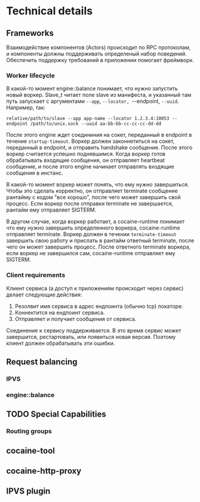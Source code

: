 
# Technical details

## Frameworks
Взаимодействие компонентов (Actors) происходит по RPC протоколам, и
компоненты должны поддерживать определеный набор
поведений. Обеспечить поддержку требований в приложении помогает
фреймворк.

### Worker lifecycle
В какой-то момент engine::balance понимает, что нужно запустить новый
воркер. Slave_t читает поле slave из манифеста, и указанный там путь
запускает с аргументами `--app`, `--locator, `--endpoint, `--uuid`.
Например, так:
```
relative/path/to/slave --app app-name --locator 1.2.3.4:10053 --endpoint /path/to/unix.sock --uuid aa-bb-bb-cc-cc-cc-dd-dd
```

После этого engine ждет соедининия на сокет, переданный в endpoint в
течение `startup-timeout`. Воркер должен законнетиться на сокет, переданный в endpoint, и отправить
handshake сообщение. После этого воркер считается успешно
поднявшимся. Когда воркер готов обрабатывать входящие сообщения, он
отправляет heartbeat сообщение, и после этого engine начинает
отправлять входящие сообщения в инстанс.

В какой-то момент воркер может понять, что ему нужно
завершиться. Чтобы это сделать корректно, он отправляет terminate
сообщение рантайму с кодом "все хорошо", после чего может завершить
свой процесс. Если воркер после отправки terminate не завершается,
рантайм ему отправляет SIGTERM.

В другом случае, когда воркер работает, а cocaine-runtime понимает что
ему нужно завершить определенного воркера, cocaine-runtime отправляет
terminate. Воркер должен в течении `terminate-timeout` завершить свою
работу и прислать в рантайм ответный terminate, после чего он может
завершить процесс. После ответного terminate воркера, если воркер не
завершился сам, cocaine-runtime отправляет ему SIGTERM.


### Client requirements
Клиент сервиса (а доступ к приложениям происходит через сервис) делает
следующие действия:
1. Резолвит имя сервиса в адрес ендпоинта (обычно tcp) локаторе.
1. Коннектится на ендпоинт сервиса.
1. Отправляет и получает сообщения от сервиса.

Соединение к сервису поддерживается. В это время сервис может
завершится, рестартовать, или появиться новая версия. Поэтому клиент
должен обрабатывать эти ошибки.

## Request balancing

### IPVS
### engine::balance


## TODO Special Capabilities
### Routing groups

## cocaine-tool

## cocaine-http-proxy

## IPVS plugin

